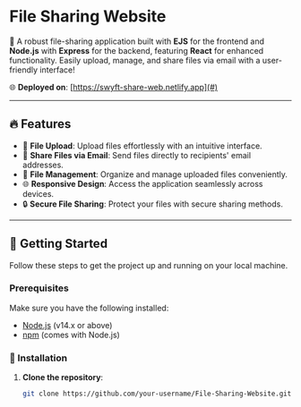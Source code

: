 # File Sharing Website

🚀 A robust file-sharing application built with **EJS** for the frontend and **Node.js** with **Express** for the backend, featuring **React** for enhanced functionality. Easily upload, manage, and share files via email with a user-friendly interface!

🌐 **Deployed on**: [https://swyft-share-web.netlify.app](#)

---

## 🔥 Features

- 📁 **File Upload**: Upload files effortlessly with an intuitive interface.
- 📧 **Share Files via Email**: Send files directly to recipients' email addresses.
- 📂 **File Management**: Organize and manage uploaded files conveniently.
- 🌐 **Responsive Design**: Access the application seamlessly across devices.
- 🔒 **Secure File Sharing**: Protect your files with secure sharing methods.

---

## 🚀 Getting Started

Follow these steps to get the project up and running on your local machine.

### Prerequisites

Make sure you have the following installed:

- [Node.js](https://nodejs.org/en/) (v14.x or above)
- [npm](https://www.npmjs.com/) (comes with Node.js)

### 🔧 Installation

1. **Clone the repository**:

   ```bash
   git clone https://github.com/your-username/File-Sharing-Website.git

